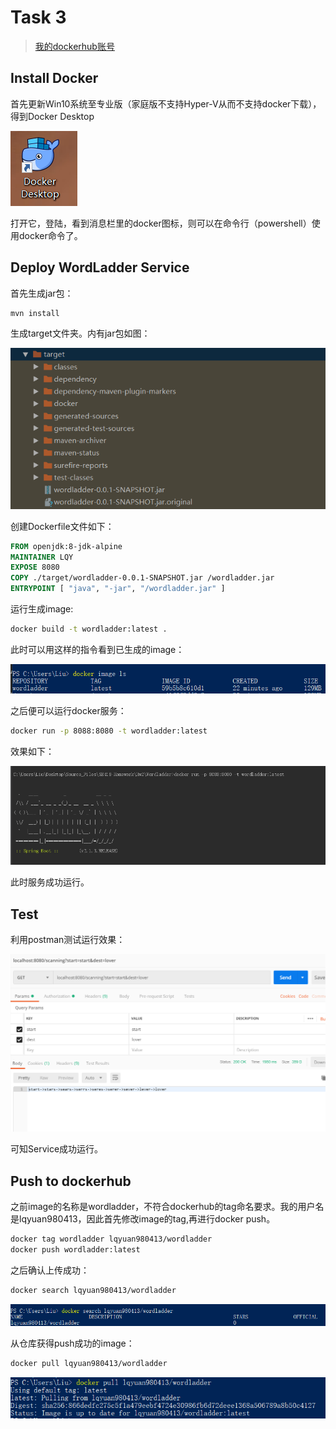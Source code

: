 # Task 3
> [我的dockerhub账号](https://hub.docker.com/u/lqyuan980413)

## Install Docker
首先更新Win10系统至专业版（家庭版不支持Hyper-V从而不支持docker下载），得到Docker Desktop

![avatar](./image/icon1.png)

打开它，登陆，看到消息栏里的docker图标，则可以在命令行（powershell）使用docker命令了。

## Deploy WordLadder Service
首先生成jar包：
``` bash
mvn install
```
生成target文件夹。内有jar包如图：

![avatar](./image/target.png)

创建Dockerfile文件如下：

``` dockerfile
FROM openjdk:8-jdk-alpine
MAINTAINER LQY
EXPOSE 8080
COPY ./target/wordladder-0.0.1-SNAPSHOT.jar /wordladder.jar
ENTRYPOINT [ "java", "-jar", "/wordladder.jar" ]
```
运行生成image:
``` bash
docker build -t wordladder:latest .
```
此时可以用这样的指令看到已生成的image：

![avatar](./image/imagels.png)

之后便可以运行docker服务：
``` bash
docker run -p 8088:8080 -t wordladder:latest
```
效果如下：

![avatar](./image/run.png)

此时服务成功运行。

## Test
利用postman测试运行效果：

![avatar](./image/test.png)

可知Service成功运行。

## Push to dockerhub
之前image的名称是wordladder，不符合dockerhub的tag命名要求。我的用户名是lqyuan980413，因此首先修改image的tag,再进行docker push。
``` bash
docker tag wordladder lqyuan980413/wordladder
docker push wordladder:latest
```
之后确认上传成功：
``` bash
docker search lqyuan980413/wordladder
```
![avatar](./image/search.png)

从仓库获得push成功的image：
``` bash
docker pull lqyuan980413/wordladder
```
![avatar](./image/pull.png)
